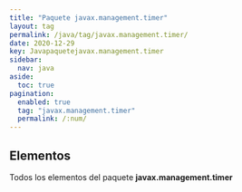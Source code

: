 ```yaml
---
title: "Paquete javax.management.timer"
layout: tag
permalink: /java/tag/javax.management.timer/
date: 2020-12-29
key: Javapaquetejavax.management.timer
sidebar: 
  nav: java
aside: 
  toc: true
pagination: 
  enabled: true
  tag: "javax.management.timer"
  permalink: /:num/
---
```


<h2>Elementos</h2>
Todos los elementos del paquete <strong>javax.management.timer</strong>
